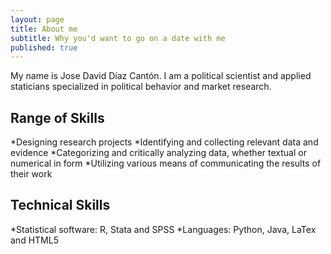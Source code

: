 ```yaml
---
layout: page
title: About me
subtitle: Why you'd want to go on a date with me
published: true
---
```

My name is Jose David Díaz Cantón. I am a political scientist and applied staticians specialized in political behavior and market research. 
##  Range of Skills
*Designing research projects
*Identifying and collecting relevant data and evidence
*Categorizing and critically analyzing data, whether textual or numerical in form
*Utilizing various means of communicating the results of their work
## Technical Skills
*Statistical software: R, Stata and SPSS
*Languages: Python, Java, LaTex and HTML5

